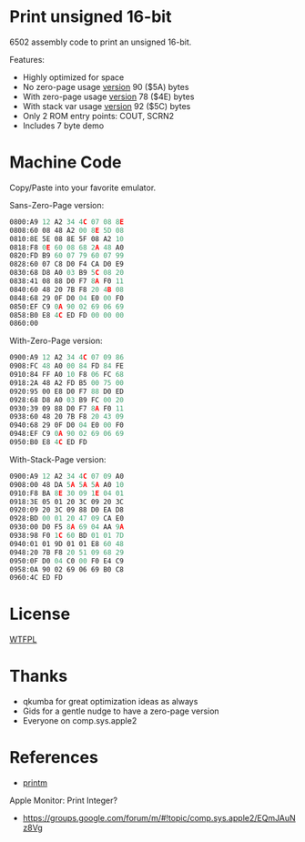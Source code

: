 # Print unsigned 16-bit

6502 assembly code to print an unsigned 16-bit.

Features:

* Highly optimized for space
* No zero-page usage   [version](print_uint16.s)    90 ($5A) bytes
* With zero-page usage [version](print_uint16_zp.s) 78 ($4E) bytes
* With stack var usage [version](print_uint16_sp.s) 92 ($5C) bytes
* Only 2 ROM entry points: COUT, SCRN2
* Includes 7 byte demo

# Machine Code

Copy/Paste into your favorite emulator.

Sans-Zero-Page version:

```asm
0800:A9 12 A2 34 4C 07 08 8E
0808:60 08 48 A2 00 8E 5D 08
0810:8E 5E 08 8E 5F 08 A2 10
0818:F8 0E 60 08 68 2A 48 A0
0820:FD B9 60 07 79 60 07 99
0828:60 07 C8 D0 F4 CA D0 E9
0830:68 D8 A0 03 B9 5C 08 20
0838:41 08 88 D0 F7 8A F0 11
0840:60 48 20 7B F8 20 4B 08
0848:68 29 0F D0 04 E0 00 F0
0850:EF C9 0A 90 02 69 06 69
0858:B0 E8 4C ED FD 00 00 00
0860:00 
```

With-Zero-Page version:

```asm
0900:A9 12 A2 34 4C 07 09 86
0908:FC 48 A0 00 84 FD 84 FE
0910:84 FF A0 10 F8 06 FC 68
0918:2A 48 A2 FD B5 00 75 00
0920:95 00 E8 D0 F7 88 D0 ED
0928:68 D8 A0 03 B9 FC 00 20
0930:39 09 88 D0 F7 8A F0 11
0938:60 48 20 7B F8 20 43 09
0940:68 29 0F D0 04 E0 00 F0
0948:EF C9 0A 90 02 69 06 69
0950:B0 E8 4C ED FD 
```

With-Stack-Page version:

```asm
0900:A9 12 A2 34 4C 07 09 A0
0908:00 48 DA 5A 5A 5A A0 10
0910:F8 BA 8E 30 09 1E 04 01
0918:3E 05 01 20 3C 09 20 3C
0920:09 20 3C 09 88 D0 EA D8
0928:BD 00 01 20 47 09 CA E0
0930:00 D0 F5 8A 69 04 AA 9A
0938:98 F0 1C 60 BD 01 01 7D
0940:01 01 9D 01 01 E8 60 48
0948:20 7B F8 20 51 09 68 29
0950:0F D0 04 C0 00 F0 E4 C9
0958:0A 90 02 69 06 69 B0 C8
0960:4C ED FD 
```

# License

[WTFPL](http://www.wtfpl.net/)


# Thanks

* qkumba for great optimization ideas as always
* Gids for a gentle nudge to have a zero-page version
* Everyone on comp.sys.apple2


# References

* [printm](https://github.com/Michaelangel007/apple2_printm)

Apple Monitor: Print Integer?
* https://groups.google.com/forum/m/#!topic/comp.sys.apple2/EQmJAuNz8Vg 

